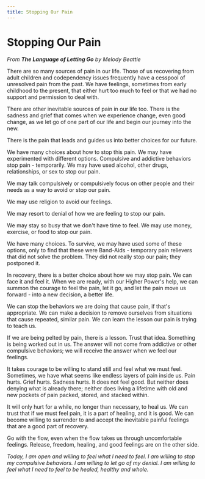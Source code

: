 ```yaml
---
title: Stopping Our Pain
---
```

# Stopping Our Pain
*From **The Language of Letting Go** by Melody Beattie*  

There are so many sources of pain in our life. Those of us recovering from adult children and codependency issues frequently have a cesspool of unresolved pain from the past. We have feelings, sometimes from early childhood to the present, that either hurt too much to feel or that we had no support and permission to deal with.

There are other inevitable sources of pain in our life too. There is the sadness and grief that comes when we experience change, even good change, as we let go of one part of our life and begin our journey into the new.

There is the pain that leads and guides us into better choices for our future.

We have many choices about how to stop this pain. We may have experimented with different options. Compulsive and addictive behaviors stop pain - temporarily. We may have used alcohol, other drugs, relationships, or sex to stop our pain.

We may talk compulsively or compulsively focus on other people and their needs as a way to avoid or stop our pain.

We may use religion to avoid our feelings.

We may resort to denial of how we are feeling to stop our pain.

We may stay so busy that we don't have time to feel. We may use money, exercise, or food to stop our pain.

We have many choices. To survive, we may have used some of these options, only to find that these were Band-Aids - temporary pain relievers that did not solve the problem. They did not really stop our pain; they postponed it.

In recovery, there is a better choice about how we may stop pain. We can face it and feel it. When we are ready, with our Higher Power's help, we can summon the courage to feel the pain, let it go, and let the pain move us forward - into a new decision, a better life.

We can stop the behaviors we are doing that cause pain, if that's appropriate. We can make a decision to remove ourselves from situations that cause repeated, similar pain. We can learn the lesson our pain is trying to teach us.

If we are being pelted by pain, there is a lesson. Trust that idea. Something is being worked out in us. The answer will not come from addictive or other compulsive behaviors; we will receive the answer when we feel our feelings.

It takes courage to be willing to stand still and feel what we must feel. Sometimes, we have what seems like endless layers of pain inside us. Pain hurts. Grief hurts. Sadness hurts. It does not feel good. But neither does denying what is already there; neither does living a lifetime with old and new pockets of pain packed, stored, and stacked within.

It will only hurt for a while, no longer than necessary, to heal us. We can trust that if we must feel pain, it is a part of healing, and it is good. We can become willing to surrender to and accept the inevitable painful feelings that are a good part of recovery.

Go with the flow, even when the flow takes us through uncomfortable feelings. Release, freedom, healing, and good feelings are on the other side.

*Today, I am open and willing to feel what I need to feel. I am willing to stop my compulsive behaviors. I am willing to let go of my denial. I am willing to feel what I need to feel to be healed, healthy and whole.*
